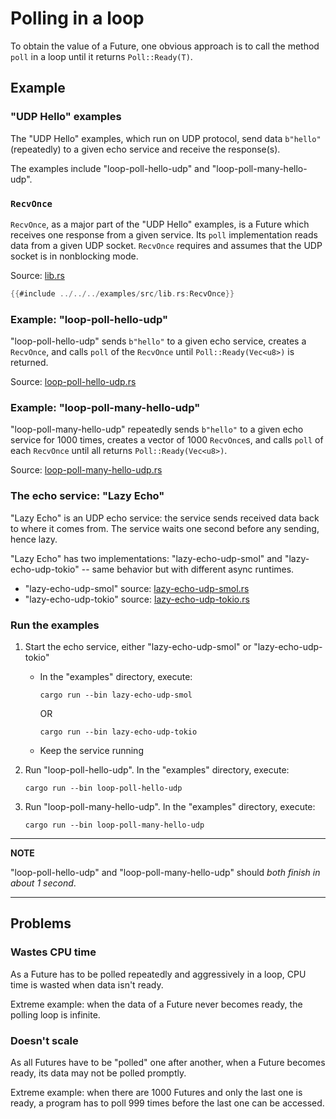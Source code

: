 # Polling in a loop

To obtain the value of a Future, one obvious approach is to call the method
`poll` in a loop until it returns `Poll::Ready(T)`.

## Example

### "UDP Hello" examples

The "UDP Hello" examples, which run on UDP protocol, send data `b"hello"`(repeatedly)
to a given echo service and receive the response(s).

The examples include "loop-poll-hello-udp" and "loop-poll-many-hello-udp".

### `RecvOnce`

`RecvOnce`, as a major part of the "UDP Hello" examples, is a Future which
receives one response from a given service. Its `poll` implementation reads data
from a given UDP socket. `RecvOnce` requires and assumes that the UDP socket is
in nonblocking mode.

Source: [lib.rs](https://github.com/weipin/hello-async-rust/blob/main/examples/src/lib.rs)

```rust
{{#include ../../../examples/src/lib.rs:RecvOnce}}
```

### Example: "loop-poll-hello-udp"

"loop-poll-hello-udp" sends `b"hello"` to a given echo service, creates a
`RecvOnce`, and calls `poll` of the `RecvOnce` until `Poll::Ready(Vec<u8>)` is
returned.

Source: [loop-poll-hello-udp.rs](https://github.com/weipin/hello-async-rust/blob/main/examples/src/bin/loop-poll-hello-udp.rs)

### Example: "loop-poll-many-hello-udp"

"loop-poll-many-hello-udp" repeatedly sends `b"hello"` to a given echo service
for 1000 times, creates a vector of 1000 `RecvOnce`s, and calls `poll` of each
`RecvOnce` until all returns `Poll::Ready(Vec<u8>)`.

Source: [loop-poll-many-hello-udp.rs](https://github.com/weipin/hello-async-rust/blob/main/examples/src/bin/loop-poll-many-hello-udp.rs)

### The echo service: "Lazy Echo"

"Lazy Echo" is an UDP echo service: the service sends received data back to
where it comes from. The service waits one second before any sending, hence lazy.

"Lazy Echo" has two implementations: "lazy-echo-udp-smol" and "lazy-echo-udp-tokio" --
same behavior but with different async runtimes.

- "lazy-echo-udp-smol" source: [lazy-echo-udp-smol.rs](https://github.com/weipin/hello-async-rust/blob/main/examples/src/bin/lazy-echo-udp-smol.rs)
- "lazy-echo-udp-tokio" source: [lazy-echo-udp-tokio.rs](https://github.com/weipin/hello-async-rust/blob/main/examples/src/bin/lazy-echo-udp-tokio.rs)

### Run the examples

1. Start the echo service, either "lazy-echo-udp-smol" or "lazy-echo-udp-tokio"
   * In the "examples" directory, execute:
     ```
     cargo run --bin lazy-echo-udp-smol
     ```

     OR

     ```
     cargo run --bin lazy-echo-udp-tokio
     ```
   * Keep the service running

1. Run "loop-poll-hello-udp". In the "examples" directory, execute:
   ```
   cargo run --bin loop-poll-hello-udp
   ```
1. Run "loop-poll-many-hello-udp". In the "examples" directory, execute:
   ```
   cargo run --bin loop-poll-many-hello-udp
   ```

---

**NOTE**

"loop-poll-hello-udp" and "loop-poll-many-hello-udp" should *both finish in
about 1 second*.

---

## Problems

### Wastes CPU time

As a Future has to be polled repeatedly and aggressively in a loop, CPU time is
wasted when data isn't ready.

Extreme example: when the data of a Future never becomes ready, the polling loop
is infinite.

### Doesn't scale

As all Futures have to be "polled" one after another, when a Future becomes ready,
its data may not be polled promptly.

Extreme example: when there are 1000 Futures and only the last one is ready, a
program has to poll 999 times before the last one can be accessed.